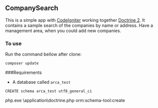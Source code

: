 ## CompanySearch

This is a simple app with [CodeIgniter](http://codeigniter.com/) working together [Doctrine 2](http://www.doctrine-project.org/). It contains a sample search of the companies by name or address. Have a management area, when you could add new companies.

### To use

Run the command bellow after clone:

`composer update`

###Requirements

- A database called `arca_test`

`CREATE schema arca_test utf8_general_ci`

php.exe \application\doctrine.php orm:schema-tool:create
